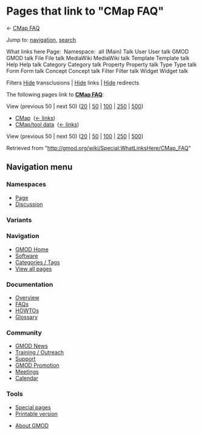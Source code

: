 <div id="mw-page-base" class="noprint">

</div>

<div id="mw-head-base" class="noprint">

</div>

<div id="content" class="mw-body" role="main">

<span id="top"></span>

<div id="mw-js-message" style="display:none;">

</div>



# <span dir="auto">Pages that link to "CMap FAQ"</span>

<div id="bodyContent">

<div id="contentSub">

← [CMap FAQ](/wiki/CMap_FAQ "CMap FAQ")

</div>

<div id="jump-to-nav" class="mw-jump">

Jump to: [navigation](#mw-navigation), [search](#p-search)

</div>

<div id="mw-content-text">

What links here Page:  Namespace:  all (Main) Talk User User talk GMOD
GMOD talk File File talk MediaWiki MediaWiki talk Template Template talk
Help Help talk Category Category talk Property Property talk Type Type
talk Form Form talk Concept Concept talk Filter Filter talk Widget
Widget talk

Filters
[Hide](/mediawiki/index.php?title=Special:WhatLinksHere/CMap_FAQ&hidetrans=1 "Special:WhatLinksHere/CMap FAQ")
transclusions \|
[Hide](/mediawiki/index.php?title=Special:WhatLinksHere/CMap_FAQ&hidelinks=1 "Special:WhatLinksHere/CMap FAQ")
links \|
[Hide](/mediawiki/index.php?title=Special:WhatLinksHere/CMap_FAQ&hideredirs=1 "Special:WhatLinksHere/CMap FAQ")
redirects

The following pages link to **[CMap FAQ](/wiki/CMap_FAQ "CMap FAQ")**:

View (previous 50 \| next 50)
([20](/mediawiki/index.php?title=Special:WhatLinksHere/CMap_FAQ&limit=20 "Special:WhatLinksHere/CMap FAQ")
\|
[50](/mediawiki/index.php?title=Special:WhatLinksHere/CMap_FAQ&limit=50 "Special:WhatLinksHere/CMap FAQ")
\|
[100](/mediawiki/index.php?title=Special:WhatLinksHere/CMap_FAQ&limit=100 "Special:WhatLinksHere/CMap FAQ")
\|
[250](/mediawiki/index.php?title=Special:WhatLinksHere/CMap_FAQ&limit=250 "Special:WhatLinksHere/CMap FAQ")
\|
[500](/mediawiki/index.php?title=Special:WhatLinksHere/CMap_FAQ&limit=500 "Special:WhatLinksHere/CMap FAQ"))

- [CMap](/wiki/CMap "CMap") ‎ <span class="mw-whatlinkshere-tools">([←
  links](/mediawiki/index.php?title=Special:WhatLinksHere&target=CMap "Special:WhatLinksHere"))</span>
- [CMap/tool data](/wiki/CMap/tool_data "CMap/tool data") ‎
  <span class="mw-whatlinkshere-tools">([←
  links](/mediawiki/index.php?title=Special:WhatLinksHere&target=CMap%2Ftool+data "Special:WhatLinksHere"))</span>

View (previous 50 \| next 50)
([20](/mediawiki/index.php?title=Special:WhatLinksHere/CMap_FAQ&limit=20 "Special:WhatLinksHere/CMap FAQ")
\|
[50](/mediawiki/index.php?title=Special:WhatLinksHere/CMap_FAQ&limit=50 "Special:WhatLinksHere/CMap FAQ")
\|
[100](/mediawiki/index.php?title=Special:WhatLinksHere/CMap_FAQ&limit=100 "Special:WhatLinksHere/CMap FAQ")
\|
[250](/mediawiki/index.php?title=Special:WhatLinksHere/CMap_FAQ&limit=250 "Special:WhatLinksHere/CMap FAQ")
\|
[500](/mediawiki/index.php?title=Special:WhatLinksHere/CMap_FAQ&limit=500 "Special:WhatLinksHere/CMap FAQ"))

</div>

<div class="printfooter">

Retrieved from "<http://gmod.org/wiki/Special:WhatLinksHere/CMap_FAQ>"

</div>

<div id="catlinks" class="catlinks catlinks-allhidden">

</div>

<div class="visualClear">

</div>

</div>

</div>

<div id="mw-navigation">

## Navigation menu

<div id="mw-head">



<div id="left-navigation">

<div id="p-namespaces" class="vectorTabs" role="navigation"
aria-labelledby="p-namespaces-label">

### Namespaces

- <span id="ca-nstab-main"><a href="/wiki/CMap_FAQ" accesskey="c"
  title="View the content page [c]">Page</a></span>
- <span id="ca-talk"><a
  href="/mediawiki/index.php?title=Talk:CMap_FAQ&amp;action=edit&amp;redlink=1"
  accesskey="t"
  title="Discussion about the content page [t]">Discussion</a></span>

</div>

<div id="p-variants" class="vectorMenu emptyPortlet" role="navigation"
aria-labelledby="p-variants-label">

### 

### Variants[](#)

<div class="menu">

</div>

</div>

</div>





</div>

</div>

</div>

<div id="mw-panel">

<div id="p-logo" role="banner">

<a href="/wiki/Main_Page"
style="background-image: url(http://gmod.org/images/GMOD-cogs.png);"
title="Visit the main page"></a>

</div>

<div id="p-Navigation" class="portal" role="navigation"
aria-labelledby="p-Navigation-label">

### Navigation

<div class="body">

- <span id="n-GMOD-Home">[GMOD Home](/wiki/Main_Page)</span>
- <span id="n-Software">[Software](/wiki/GMOD_Components)</span>
- <span id="n-Categories-.2F-Tags">[Categories /
  Tags](/wiki/Categories)</span>
- <span id="n-View-all-pages">[View all
  pages](/wiki/Special:AllPages)</span>

</div>

</div>

<div id="p-Documentation" class="portal" role="navigation"
aria-labelledby="p-Documentation-label">

### Documentation

<div class="body">

- <span id="n-Overview">[Overview](/wiki/Overview)</span>
- <span id="n-FAQs">[FAQs](/wiki/Category:FAQ)</span>
- <span id="n-HOWTOs">[HOWTOs](/wiki/Category:HOWTO)</span>
- <span id="n-Glossary">[Glossary](/wiki/Glossary)</span>

</div>

</div>

<div id="p-Community" class="portal" role="navigation"
aria-labelledby="p-Community-label">

### Community

<div class="body">

- <span id="n-GMOD-News">[GMOD News](/wiki/GMOD_News)</span>
- <span id="n-Training-.2F-Outreach">[Training /
  Outreach](/wiki/Training_and_Outreach)</span>
- <span id="n-Support">[Support](/wiki/Support)</span>
- <span id="n-GMOD-Promotion">[GMOD
  Promotion](/wiki/GMOD_Promotion)</span>
- <span id="n-Meetings">[Meetings](/wiki/Meetings)</span>
- <span id="n-Calendar">[Calendar](/wiki/Calendar)</span>

</div>

</div>

<div id="p-tb" class="portal" role="navigation"
aria-labelledby="p-tb-label">

### Tools

<div class="body">

- <span id="t-specialpages"><a href="/wiki/Special:SpecialPages" accesskey="q"
  title="A list of all special pages [q]">Special pages</a></span>
- <span id="t-print"><a
  href="/mediawiki/index.php?title=Special:WhatLinksHere/CMap_FAQ&amp;printable=yes"
  rel="alternate" accesskey="p"
  title="Printable version of this page [p]">Printable version</a></span>

</div>

</div>

</div>

</div>

<div id="footer" role="contentinfo">

- <span id="footer-places-about">[About
  GMOD](/wiki/GMOD:About "GMOD:About")</span>

<!-- -->






</div>
